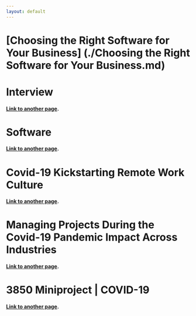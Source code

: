 ```yaml
---
layout: default
---
```


# [Choosing the Right Software for Your Business] (./Choosing the Right Software for Your Business.md)


# Interview
#### [Link to another page](./Interview.md).

# Software
#### [Link to another page](./Software.md).

# Covid-19 Kickstarting Remote Work Culture
#### [Link to another page](./2020-11-22-covid-19-kickstarting-remote-work-culture.md).

# Managing Projects During the Covid-19 Pandemic Impact Across Industries
#### [Link to another page](./2020-11-22-managing-projects-during-the-covid-19-pandemic-impact-across-industries.md).

# 3850 Miniproject | COVID-19
#### [Link to another page](./another-page.md).


